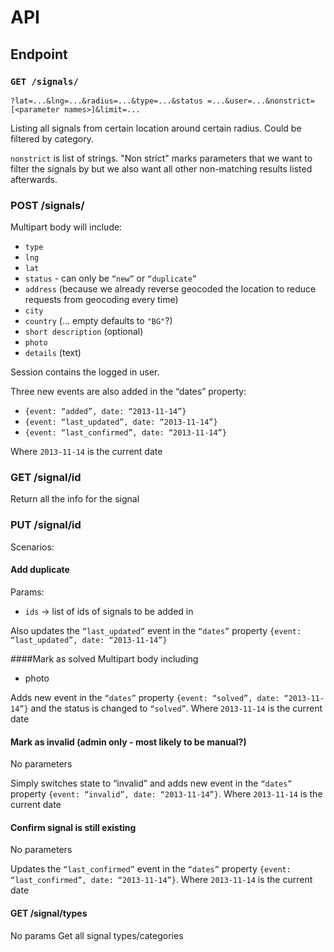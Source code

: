 # API

## Endpoint

### `GET /signals/`

```
?lat=...&lng=...&radius=...&type=...&status =...&user=...&nonstrict=[<parameter names>]&limit=...
```

Listing all signals from certain location around certain radius.
Could be filtered by category.

`nonstrict` is list of strings. "Non strict" marks parameters that
we want to filter the signals by but we also want all other non-matching
results listed afterwards.

### POST /signals/

Multipart body will include:

 - `type`
 - `lng`
 - `lat`
 - `status` - can  only be `“new”` or `“duplicate”`
 - `address` (because we already reverse geocoded the location to reduce requests from geocoding every time)
 - `city`
 - `country` (... empty defaults to `"BG"`?)
 - `short description` (optional)
 - `photo`
 - `details` (text)

Session contains the logged in user.

Three new events are also added in the “dates” property:

 -  `{event: “added”, date: “2013-11-14”}`
 -  `{event: “last_updated”, date: “2013-11-14”}`
 -  `{event: “last_confirmed”, date: “2013-11-14”}`

Where `2013-11-14` is the current date

### GET /signal/id
Return all the info for the signal

### PUT /signal/id
Scenarios:

#### Add duplicate
Params:

 - `ids` -> list of ids of signals to be added in

Also updates the `“last_updated”` event in the `“dates”` property
`{event: “last_updated”, date: “2013-11-14”} `

####Mark as solved
Multipart body including

 - photo

Adds new event in the `“dates”` property `{event: “solved”, date: “2013-11-14”}`
and the status is changed to `“solved”`. Where `2013-11-14` is the current date

#### Mark as invalid (admin only - most likely to be manual?)
No parameters

Simply switches state to “invalid” and adds new event in the `“dates”`
property `{event: “invalid”, date: “2013-11-14”}`. Where `2013-11-14` is the current date

#### Confirm signal is still existing
No parameters

Updates the `“last_confirmed”` event in the `“dates”` property `{event: “last_confirmed”, date: “2013-11-14”}`.
Where `2013-11-14` is the current date

#### GET /signal/types
No params
Get all signal types/categories
